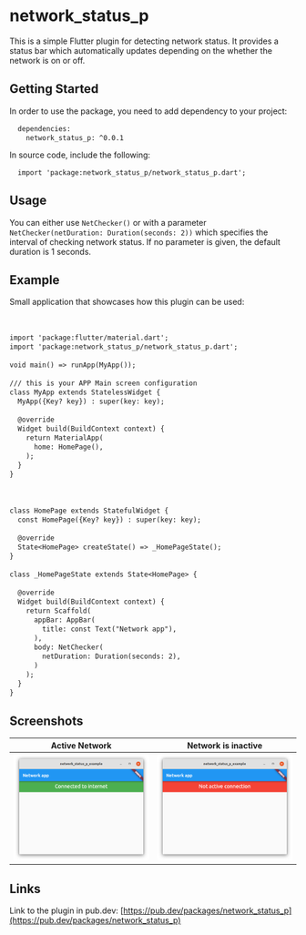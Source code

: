 # network_status_p

This is a simple Flutter plugin for detecting network status. It provides a status bar which automatically updates depending on the whether the network is on or off. 

## Getting Started

In order to use the package, you need to add dependency to your project:
```
  dependencies:
    network_status_p: ^0.0.1
```

In source code, include the following:
```
  import 'package:network_status_p/network_status_p.dart';
```

## Usage
You can either use `NetChecker()` or with a parameter `NetChecker(netDuration: Duration(seconds: 2))` which specifies the interval of checking network status.
If no parameter is given, the default duration is 1 seconds.

## Example
Small application that showcases how this plugin can be used:
```


import 'package:flutter/material.dart';
import 'package:network_status_p/network_status_p.dart';
  
void main() => runApp(MyApp());

/// this is your APP Main screen configuration
class MyApp extends StatelessWidget {
  MyApp({Key? key}) : super(key: key);

  @override
  Widget build(BuildContext context) {
    return MaterialApp(
      home: HomePage(),
    );
  }
}



class HomePage extends StatefulWidget {
  const HomePage({Key? key}) : super(key: key);
  
  @override
  State<HomePage> createState() => _HomePageState();
}
  
class _HomePageState extends State<HomePage> {
  
  @override
  Widget build(BuildContext context) {
    return Scaffold(
      appBar: AppBar(
        title: const Text("Network app"),
      ),
      body: NetChecker(
        netDuration: Duration(seconds: 2),
      )
    );
  }
}
```

## Screenshots
Active Network             |  Network is inactive
:-------------------------:|:-------------------------:
![](screenshots/active.png)  |  ![](screenshots/inactive.png)

## Links
Link to the plugin in pub.dev: [https://pub.dev/packages/network_status_p](https://pub.dev/packages/network_status_p)